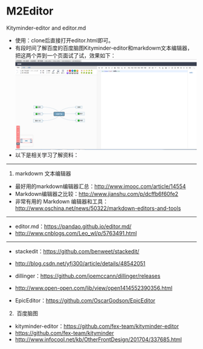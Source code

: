 # M2Editor
Kityminder-editor and editor.md
- 使用：clone后直接打开editor.html即可。
- 有段时间了解百度的百度脑图Kityminder-editor和markdowm文本编辑器，把这两个弄到一个页面试了试，效果如下：
![效果图](https://github.com/LinShuling16/M2Editor/blob/master/image.png)
- 以下是相关学习了解资料：
---------------
1. markdowm 文本编辑器
- 最好用的markdown编辑器汇总：http://www.imooc.com/article/14554
- Markdown编辑器之比较：http://www.jianshu.com/p/dcffb6f60fe2
- 非常有用的 Markdown 编辑器和工具：http://www.oschina.net/news/50322/markdown-editors-and-tools
------------------------

- editor.md：https://pandao.github.io/editor.md/
- http://www.cnblogs.com/Leo_wl/p/5763491.html
---------------------------------

- stackedit：https://github.com/benweet/stackedit/
- http://blog.csdn.net/yfj300/article/details/48542051

- dillinger：https://github.com/joemccann/dillinger/releases
- http://www.open-open.com/lib/view/open1414552390356.html

- EpicEditor：https://github.com/OscarGodson/EpicEditor

2.  百度脑图
- kityminder-editor：https://github.com/fex-team/kityminder-editor
- https://github.com/fex-team/kityminder
- http://www.infocool.net/kb/OtherFrontDesign/201704/337685.html
